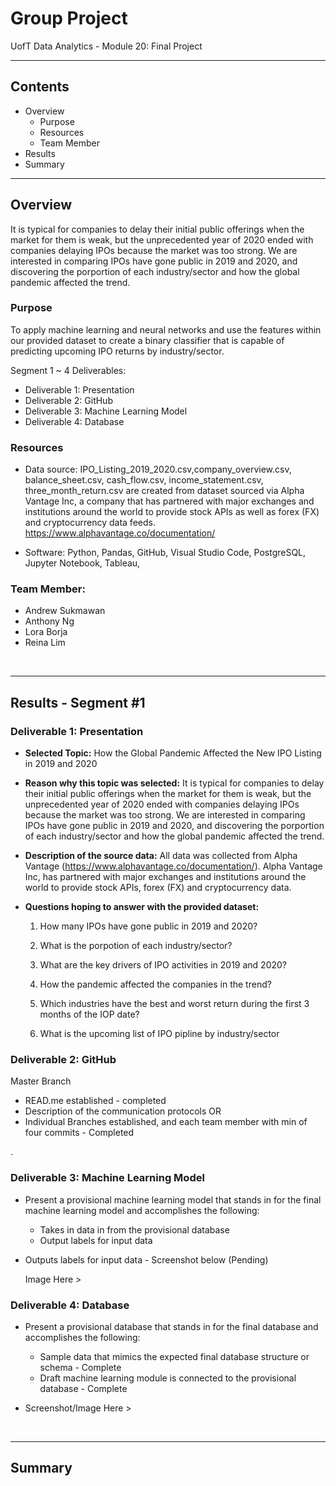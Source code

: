 # Group Project 
UofT Data Analytics - Module 20: Final Project

---

## Contents 
  * Overview
    - Purpose
    - Resources
    - Team Member
  * Results
  * Summary
 

---  

## Overview 
  
It is typical for companies to delay their initial public offerings when the market for them is weak, but the unprecedented year of 2020 ended with companies delaying IPOs because the market was too strong. We are interested in comparing IPOs have gone public in 2019 and 2020, and discovering the porportion of each industry/sector and how the global pandemic affected the trend.
   

   ### Purpose
   To apply machine learning and neural networks and use the features within our provided dataset to create a binary classifier that is capable of predicting upcoming IPO returns by industry/sector. 
   
   
  Segment 1 ~ 4 Deliverables:
   - Deliverable 1: Presentation
   - Deliverable 2: GitHub
   - Deliverable 3: Machine Learning Model
   - Deliverable 4: Database
  
   
  
   ### Resources
   * Data source: IPO_Listing_2019_2020.csv,company_overview.csv, balance_sheet.csv, cash_flow.csv, income_statement.csv, three_month_return.csv are created from dataset sourced via Alpha Vantage Inc, a company that has partnered with major exchanges and institutions around the world to provide stock APIs as well as forex (FX) and cryptocurrency data feeds. https://www.alphavantage.co/documentation/
  
  * Software: Python, Pandas, GitHub, Visual Studio Code, PostgreSQL, Jupyter Notebook, Tableau,
  
  ### Team Member:
 * Andrew Sukmawan
 * Anthony Ng
 * Lora Borja
 * Reina Lim
  

<br>

--- 

## Results - Segment #1


   ### Deliverable 1: Presentation
   
   * **Selected Topic:** How the Global Pandemic Affected the New IPO Listing in 2019 and 2020
  
   * **Reason why this topic was selected:** It is typical for companies to delay their initial public offerings when the market for them is weak, but the unprecedented year of 2020 ended with companies delaying IPOs because the market was too strong. We are interested in comparing IPOs have gone public in 2019 and 2020, and discovering the porportion of each industry/sector and how the global pandemic affected the trend.
  
   * **Description of the source data:** All data was collected from Alpha Vantage (https://www.alphavantage.co/documentation/).  Alpha Vantage Inc, has partnered with major exchanges and institutions around the world to provide stock APIs, forex (FX) and cryptocurrency data. 
  
   * **Questions hoping to answer with the provided dataset:**
   
     1. How many IPOs have gone public in 2019 and 2020?

     2. What is the porpotion of each industry/sector?

     3. What are the key drivers of IPO activities in 2019 and 2020?

     4. How the pandemic affected the companies in the trend?

     5. Which industries have the best and worst return during the first 3 months of the IOP date?

     6. What is the upcoming list of IPO pipline by industry/sector

   
   ### Deliverable 2: GitHub  
   Master Branch 
   * READ.me established - completed
   * Description of the communication protocols   OR
   * Individual Branches established, and each team member with min of four commits - Completed 
   
   . 
   
   ### Deliverable 3: Machine Learning Model
   
   * Present a provisional machine learning model that stands in for the final machine learning model and accomplishes the following:
      - Takes in data in from the provisional database
      - Output labels for input data

   * Outputs labels for input data - Screenshot below (Pending)

     Image Here > 
      
     
   ### Deliverable 4: Database
   
   * Present a provisional database that stands in for the final database and accomplishes the following:
      - Sample data that mimics the expected final database structure or schema  - Complete
      - Draft machine learning module is connected to the provisional database  - Complete 
      
   * Screenshot/Image Here >


<br>

---

## Summary




